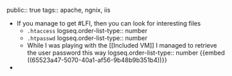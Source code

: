 public:: true
tags:: apache, ngnix, iis

- If you manage to get #LFI, then you can look for interesting files
	- `.htaccess`
	  logseq.order-list-type:: number
	- `.htpasswd`
	  logseq.order-list-type:: number
	- While I was playing with the [[Included VM]] I managed to retrieve the user password this way
	  logseq.order-list-type:: number
	  {{embed ((65523a47-5070-40a1-af56-9b48b9b351b4))}}
-